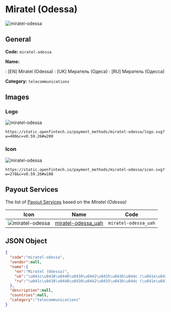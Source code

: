 
# Miratel (Odessa) 
![miratel-odessa](https://static.openfintech.io/payment_methods/miratel-odessa/logo.svg?w=400&c=v0.59.26#w200)  

## General 
**Code:** `miratel-odessa` 
 
**Name:** 
 
:	[EN] Miratel (Odessa) 
:	[UK] Миратель (Одеса) 
:	[RU] Миратель (Одесса) 
 
**Category:** `telecommunications` 
 

## Images 

### Logo 
![miratel-odessa](https://static.openfintech.io/payment_methods/miratel-odessa/logo.svg?w=400&c=v0.59.26#w200)  

```
https://static.openfintech.io/payment_methods/miratel-odessa/logo.svg?w=400&c=v0.59.26#w200
```  

### Icon 
![miratel-odessa](https://static.openfintech.io/payment_methods/miratel-odessa/icon.svg?w=278&c=v0.59.26#w100)  

```
https://static.openfintech.io/payment_methods/miratel-odessa/icon.svg?w=278&c=v0.59.26#w100
```  

## Payout Services 
 
The list of [Payout Services](/payout-services/) based on the _Miratel (Odessa)_ 

|Icon|Name|Code| 
|:---:|:---:|:---:| 
|![miratel-odessa](https://static.openfintech.io/payout_methods/miratel-odessa/icon.svg?w=278&c=v0.59.26#w40) |[miratel-odessa_uah](/payout-services/miratel-odessa_uah/)|`miratel-odessa_uah`| 
 

## JSON Object 

```json
{
  "code":"miratel-odessa",
  "vendor":null,
  "name":{
    "en":"Miratel (Odessa)",
    "uk":"\u041c\u0438\u0440\u0430\u0442\u0435\u043b\u044c (\u041e\u0434\u0435\u0441\u0430)",
    "ru":"\u041c\u0438\u0440\u0430\u0442\u0435\u043b\u044c (\u041e\u0434\u0435\u0441\u0441\u0430)"
  },
  "description":null,
  "countries":null,
  "category":"telecommunications"
}
```  
